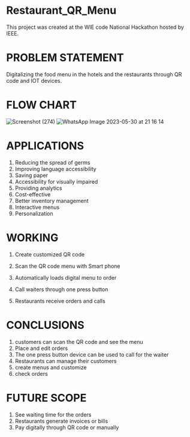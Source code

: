 # Restaurant_QR_Menu
This project was created at the WIE code National Hackathon hosted by IEEE.

# PROBLEM STATEMENT 
Digitalizing the food menu in the hotels and the restaurants through QR code and IOT devices.

# FLOW CHART
![Screenshot (274)](https://github.com/gana2002/restaurant_qr_menu/assets/98261134/fa695c39-1cbe-4f48-9a7b-fc3c499d8586)
![WhatsApp Image 2023-05-30 at 21 16 14](https://github.com/gana2002/restaurant_qr_menu/assets/98261134/0e13cd13-0dbe-41dc-8f65-00a0be444118)

# APPLICATIONS
1. Reducing the spread of germs
2. Improving language accessibility
3. Saving paper 
4. Accessibility for visually impaired
5. Providing analytics
6. Cost-effective
7. Better inventory management
8. Interactive menus
9. Personalization

# WORKING
1. Create customized QR code

2. Scan the QR code menu with Smart phone
3. Automatically loads digital menu to order
4. Call waiters through one press button
5. Restaurants receive orders and calls

# CONCLUSIONS 
1. customers can scan the QR code and see the menu
2. Place and edit orders 
3. The one press button device can be used to call for the waiter 
4. Restaurants can manage their customers
5. create menus and customize 
6. check orders 

# FUTURE SCOPE 
1. See waiting time for the orders
2. Restaurants generate invoices or bills
3. Pay digitally through QR code or manually
